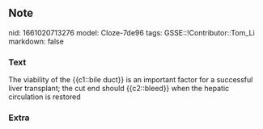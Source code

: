 ## Note
nid: 1661020713276
model: Cloze-7de96
tags: GSSE::!Contributor::Tom_Li
markdown: false

### Text
<div>
  The viability of the {{c1::bile duct}} is an important factor for
  a successful liver transplant; the cut end should {{c2::bleed}}
  when the hepatic circulation is restored
</div>

### Extra

